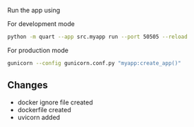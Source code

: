 Run the app using 

For development mode

```bash
python -m quart --app src.myapp run --port 50505 --reload
```


For production mode

```bash
gunicorn --config gunicorn.conf.py "myapp:create_app()"
```

## Changes
- docker ignore file created
- dockerfile created
- uvicorn added